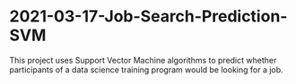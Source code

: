# 2021-03-17-Job-Search-Prediction-SVM
This project uses Support Vector Machine algorithms to predict whether participants of a data science training program would be looking for a job.
